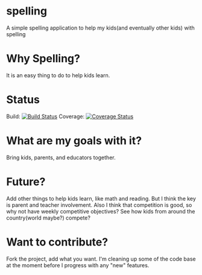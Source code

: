 # spelling
A simple spelling application to help my kids(and eventually other kids) with spelling

Why Spelling?
=============

It is an easy thing to do to help kids learn.

Status
======

Build: [![Build Status](https://travis-ci.org/djr4488/spelling.svg?branch=master)](https://travis-ci.org/djr4488/spelling)
Coverage: [![Coverage Status](https://coveralls.io/repos/djr4488/spelling/badge.svg)](https://coveralls.io/r/djr4488/spelling)

What are my goals with it?
==========================

Bring kids, parents, and educators together.

Future?
=======

Add other things to help kids learn, like math and reading.  But I think the key is parent and teacher involvement.  Also I think that competition is good, so why not have weekly competitive objectives?  See how kids from around the country(world maybe?) compete?

Want to contribute?
===================

Fork the project, add what  you want.  I'm cleaning up some of the code base at the moment before I progress with any "new" features.
